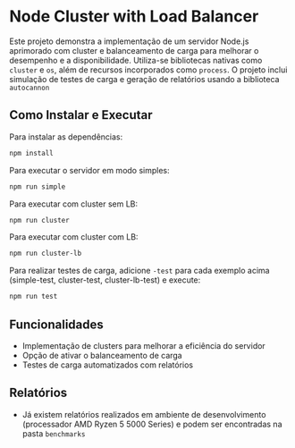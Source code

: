 
# Node Cluster with Load Balancer

Este projeto demonstra a implementação de um servidor Node.js aprimorado com cluster e balanceamento de carga para melhorar o desempenho e a disponibilidade. Utiliza-se bibliotecas nativas como `cluster` e `os`, além de recursos incorporados como `process`. O projeto inclui simulação de testes de carga e geração de relatórios usando a biblioteca `autocannon`

## Como Instalar e Executar
Para instalar as dependências:
```bash
npm install
```

Para executar o servidor em modo simples:
```bash
npm run simple
```

Para executar com cluster sem LB:
```bash
npm run cluster
```

Para executar com cluster com LB:
```bash
npm run cluster-lb
```

Para realizar testes de carga, adicione `-test` para cada exemplo acima (simple-test, cluster-test, cluster-lb-test) e execute:
```bash
npm run test
```

## Funcionalidades
- Implementação de clusters para melhorar a eficiência do servidor
- Opção de ativar o balanceamento de carga
- Testes de carga automatizados com relatórios

## Relatórios
- Já existem relatórios realizados em ambiente de desenvolvimento (processador AMD Ryzen 5 5000 Series) e podem ser encontradas na pasta `benchmarks`
